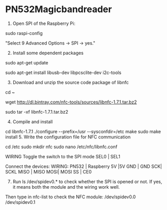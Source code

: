 # PN532Magicbandreader

1. Open SPI of the Raspberry Pi:

sudo raspi-config

"Select 9 Advanced Options -> SPI -> yes."

2. Install some dependent packages

sudo apt-get update

sudo apt-get install libusb-dev libpcsclite-dev i2c-tools

3. Download and unzip the source code package of libnfc

cd ~

wget http://dl.bintray.com/nfc-tools/sources/libnfc-1.7.1.tar.bz2

sudo tar -xf libnfc-1.7.1.tar.bz2  

4. Compile and install

cd libnfc-1.7.1
./configure --prefix=/usr --sysconfdir=/etc
make
sudo make install 
5. Write the configuration file for NFC communication

cd /etc
sudo mkdir nfc
sudo nano /etc/nfc/libnfc.conf

WIRING
Toggle the switch to the SPI mode
SEL0 |	SEL1

Connect the devices:
WIRING:
PN532 |	Raspberry
   5V	|5V
  GND |	GND
   SCK|	SCKL
 MISO |	MISO
  MOSI|	MOSI
   SS |	CE0

7. Run ls /dev/spidev0.* to check whether the SPI is opened or not.
If yes, it means both the module and the wiring work well.

Then type in nfc-list to check the NFC module:
/dev/spidev0.0 /dev/spidev0.1
